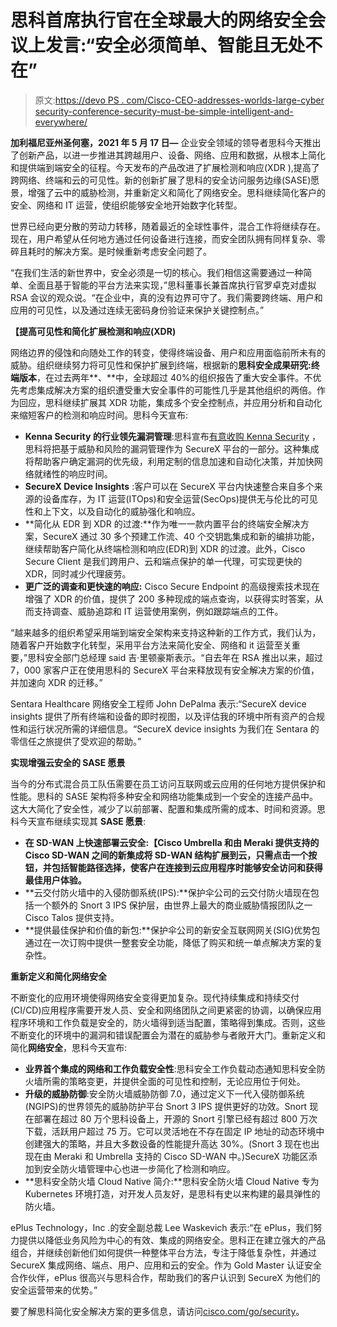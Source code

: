 # 思科首席执行官在全球最大的网络安全会议上发言:“安全必须简单、智能且无处不在”

> 原文:[https://devo PS . com/Cisco-CEO-addresses-worlds-large-cyber security-conference-security-must-be-simple-intelligent-and-everywhere/](https://devops.com/cisco-ceo-addresses-worlds-largest-cybersecurity-conference-security-must-be-simple-intelligent-and-everywhere/)

**加利福尼亚州圣何塞，2021 年 5 月 17 日—** 企业安全领域的领导者思科今天推出了创新产品，以进一步推进其跨越用户、设备、网络、应用和数据，从根本上简化和提供端到端安全的征程。今天发布的产品改进了扩展检测和响应(XDR ),提高了跨网络、终端和云的可见性。新的创新扩展了思科的安全访问服务边缘(SASE)愿景，增强了云中的威胁检测，并重新定义和简化了网络安全。思科继续简化客户的安全、网络和 IT 运营，使组织能够安全地开始数字化转型。

世界已经向更分散的劳动力转移，随着最近的全球性事件，混合工作将继续存在。现在，用户希望从任何地方通过任何设备进行连接，而安全团队拥有同样复杂、零碎且耗时的解决方案。是时候重新考虑安全问题了。

“在我们生活的新世界中，安全必须是一切的核心。我们相信这需要通过一种简单、全面且基于智能的平台方法来实现，”思科董事长兼首席执行官罗卓克对虚拟 RSA 会议的观众说。“在企业中，真的没有边界可守了。我们需要跨终端、用户和应用的可见性，以及通过连续无密码身份验证来保护关键控制点。”

**【提高可见性和简化扩展检测和响应(XDR)**

网络边界的侵蚀和向随处工作的转变，使得终端设备、用户和应用面临前所未有的威胁。组织继续努力将可见性和保护扩展到终端，根据新的**思科安全成果研究:终端版本**，在过去两年**、**中，全球超过 40%的组织报告了重大安全事件。不优先考虑集成解决方案的组织遭受重大安全事件的可能性几乎是其他组织的两倍。作为回应，思科继续扩展其 XDR 功能，集成多个安全控制点，并应用分析和自动化来缩短客户的检测和响应时间。思科今天宣布:

*   **Kenna Security 的行业领先漏洞管理**:思科宣布[有意收购 Kenna Security](https://newsroom.cisco.com/press-release-content?type=webcontent&articleId=2160133) ，思科将把基于威胁和风险的漏洞管理作为 SecureX 平台的一部分。这种集成将帮助客户确定漏洞的优先级，利用定制的信息加速和自动化决策，并加快网络就绪性的响应时间。
*   **SecureX Device Insights** :客户可以在 SecureX 平台内快速整合来自多个来源的设备库存，为 IT 运营(ITOps)和安全运营(SecOps)提供无与伦比的可见性和上下文，以及自动化的威胁强化和响应。
*   **简化从 EDR 到 XDR 的过渡:**作为唯一一款内置平台的终端安全解决方案，SecureX 通过 30 多个预建工作流、40 个交钥匙集成和新的编排功能，继续帮助客户简化从终端检测和响应(EDR)到 XDR 的过渡。此外，Cisco Secure Client 是我们跨用户、云和端点保护的单一代理，可实现更快的 XDR，同时减少代理疲劳。
*   **更广泛的调查和更快速的响应:** Cisco Secure Endpoint 的高级搜索技术现在增强了 XDR 的价值，提供了 200 多种现成的端点查询，以获得实时答案，从而支持调查、威胁追踪和 IT 运营使用案例，例如跟踪端点的工件。

“越来越多的组织希望采用端到端安全架构来支持这种新的工作方式，我们认为，随着客户开始数字化转型，采用平台方法来简化安全、网络和 it 运营至关重要，”思科安全部门总经理 said 吉·里顿豪斯表示。“自去年在 RSA 推出以来，超过 7，000 家客户正在使用思科的 SecureX 平台来释放现有安全解决方案的价值，并加速向 XDR 的迁移。”

Sentara Healthcare 网络安全工程师 John DePalma 表示:“SecureX device insights 提供了所有终端和设备的即时视图，以及评估我的环境中所有资产的合规性和运行状况所需的详细信息。“SecureX device insights 为我们在 Sentara 的零信任之旅提供了受欢迎的帮助。”

**实现增强云安全的 SASE 愿景**

当今的分布式混合员工队伍需要在员工访问互联网或云应用的任何地方提供保护和性能。思科的 SASE 架构将多种安全和网络功能集成到一个安全的连接产品中。这大大简化了安全性，减少了以前部署、配置和集成所需的成本、时间和资源。思科今天宣布继续实现其 **SASE 愿景**:

*   **在 SD-WAN 上快速部署云安全:【Cisco Umbrella 和由 Meraki 提供支持的 Cisco SD-WAN 之间的新集成将 SD-WAN 结构扩展到云，只需点击一个按钮，并包括智能路径选择，使客户在连接到云应用程序时能够安全访问和获得最佳用户体验。**
*   **云交付防火墙中的入侵防御系统(IPS):**保护伞公司的云交付防火墙现在包括一个额外的 Snort 3 IPS 保护层，由世界上最大的商业威胁情报团队之一 Cisco Talos 提供支持。
*   **提供最佳保护和价值的新包:**保护伞公司的新安全互联网网关(SIG)优势包通过在一次订购中提供一整套安全功能，降低了购买和统一单点解决方案的复杂性。

**重新定义和简化网络安全**

不断变化的应用环境使得网络安全变得更加复杂。现代持续集成和持续交付(CI/CD)应用程序需要开发人员、安全和网络团队之间更紧密的协调，以确保应用程序环境和工作负载是安全的，防火墙得到适当配置，策略得到集成。否则，这些不断变化的环境中的漏洞和错误配置会为潜在的威胁参与者敞开大门。重新定义和简化**网络安全**，思科今天宣布:

*   **业界首个集成的网络和工作负载安全性**:思科安全工作负载动态通知思科安全防火墙所需的策略变更，并提供全面的可见性和控制，无论应用位于何处。
*   **升级的威胁防御**:安全防火墙威胁防御 7.0，通过定义下一代入侵防御系统(NGIPS)的世界领先的威胁防护平台 Snort 3 IPS 提供更好的功效。Snort 现在部署在超过 80 万个思科设备上，开源的 Snort 引擎已经有超过 800 万次下载，活跃用户超过 75 万。它可以灵活地在不存在固定 IP 地址的动态环境中创建强大的策略，并且大多数设备的性能提升高达 30%。(Snort 3 现在也出现在由 Meraki 和 Umbrella 支持的 Cisco SD-WAN 中。)SecureX 功能区添加到安全防火墙管理中心也进一步简化了检测和响应。
*   **思科安全防火墙 Cloud Native 简介:**思科安全防火墙 Cloud Native 专为 Kubernetes 环境打造，对开发人员友好，是思科有史以来构建的最具弹性的防火墙。

ePlus Technology，Inc .的安全副总裁 Lee Waskevich 表示:“在 ePlus，我们努力提供以降低业务风险为中心的有效、集成的网络安全。思科正在建立强大的产品组合，并继续创新他们如何提供一种整体平台方法，专注于降低复杂性，并通过 SecureX 集成网络、端点、用户、应用和云的安全。作为 Gold Master 认证安全合作伙伴，ePlus 很高兴与思科合作，帮助我们的客户认识到 SecureX 为他们的安全运营带来的优势。”

要了解思科简化安全解决方案的更多信息，请访问[cisco.com/go/security](https://cisco.com/go/security)。